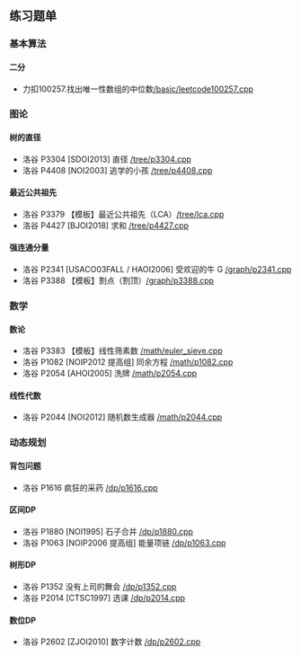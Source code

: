 ## 练习题单

### 基本算法
#### 二分
- 力扣100257.找出唯一性数组的中位数[/basic/leetcode100257.cpp](/basic/leetcode100257.cpp)

### 图论 
#### 树的直径
- 洛谷 P3304 [SDOI2013] 直径 [/tree/p3304.cpp](/tree/p3304.cpp)
- 洛谷 P4408 [NOI2003] 逃学的小孩 [/tree/p4408.cpp](/tree/p4408.cpp)

#### 最近公共祖先 
- 洛谷 P3379 【模板】最近公共祖先（LCA）[/tree/lca.cpp](/tree/lca.cpp)
- 洛谷 P4427 [BJOI2018] 求和 [/tree/p4427.cpp](/tree/p4427.cpp)

#### 强连通分量
- 洛谷 P2341 [USACO03FALL / HAOI2006] 受欢迎的牛 G [/graph/p2341.cpp](/graph/p2341.cpp)
- 洛谷 P3388 【模板】割点（割顶）[/graph/p3388.cpp](/graph/p3388.cpp)

### 数学
#### 数论
- 洛谷 P3383 【模板】线性筛素数 [/math/euler_sieve.cpp](/math/euler_sieve.cpp)
- 洛谷 P1082 [NOIP2012 提高组] 同余方程 [/math/p1082.cpp](/math/p1082.cpp)
- 洛谷 P2054 [AHOI2005] 洗牌 [/math/p2054.cpp](/math/p2054.cpp)

#### 线性代数
- 洛谷 P2044 [NOI2012] 随机数生成器 [/math/p2044.cpp](/math/p2044.cpp)

### 动态规划
#### 背包问题
- 洛谷 P1616 疯狂的采药 [/dp/p1616.cpp](/dp/p1616.cpp)

#### 区间DP
- 洛谷 P1880 [NOI1995] 石子合并 [/dp/p1880.cpp](/dp/p1880.cpp)
- 洛谷 P1063 [NOIP2006 提高组] 能量项链 [/dp/p1063.cpp](/dp/p1063.cpp)

#### 树形DP
- 洛谷 P1352 没有上司的舞会 [/dp/p1352.cpp](/dp/p1352.cpp)
- 洛谷 P2014 [CTSC1997] 选课 [/dp/p2014.cpp](/dp/p2014.cpp)

#### 数位DP
- 洛谷 P2602 [ZJOI2010] 数字计数 [/dp/p2602.cpp](/dp/p2602.cpp)
